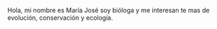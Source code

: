 Hola, mi nombre es María José soy bióloga y me interesan te mas de evolución, conservación y ecología.
